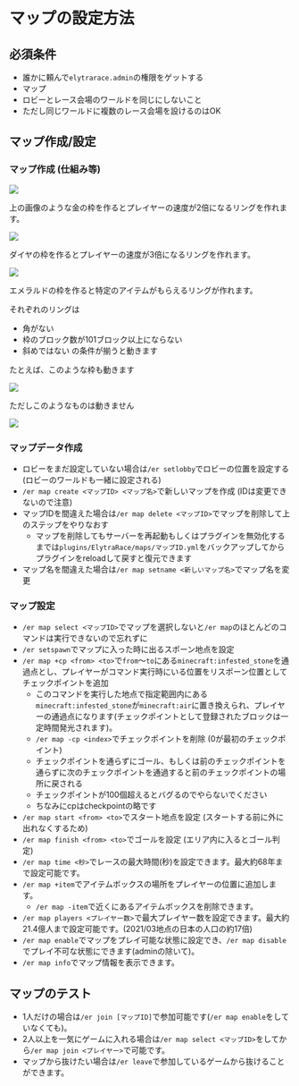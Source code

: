 # マップの設定方法

## 必須条件
- 誰かに頼んで`elytrarace.admin`の権限をゲットする
- マップ
- ロビーとレース会場のワールドを同じにしないこと
- ただし同じワールドに複数のレース会場を設けるのはOK

## マップ作成/設定

### マップ作成 (仕組み等)

![](https://user-images.githubusercontent.com/19150229/123234491-f23c4e00-d515-11eb-9351-d76725572278.png)

上の画像のような金の枠を作るとプレイヤーの速度が2倍になるリングを作れます。

![](https://user-images.githubusercontent.com/19150229/123234664-17c95780-d516-11eb-93d2-95c6e269fb19.png)

ダイヤの枠を作るとプレイヤーの速度が3倍になるリングを作れます。

![](https://user-images.githubusercontent.com/19150229/123234793-39c2da00-d516-11eb-9f4b-8f42f7373662.png)

エメラルドの枠を作ると特定のアイテムがもらえるリングが作れます。

それぞれのリングは
- 角がない
- 枠のブロック数が101ブロック以上にならない
- 斜めではない
の条件が揃うと動きます

たとえば、このような枠も動きます

![](https://user-images.githubusercontent.com/19150229/123235352-beadf380-d516-11eb-9392-d709e4027fbe.png)

ただしこのようなものは動きません

![](https://user-images.githubusercontent.com/19150229/123235591-fa48bd80-d516-11eb-9d2e-f4f331f55cbd.png)


### マップデータ作成
- ロビーをまだ設定していない場合は`/er setlobby`でロビーの位置を設定する(ロビーのワールドも一緒に設定される)
- `/er map create <マップID> <マップ名>`で新しいマップを作成 (IDは変更できないので注意)
- マップIDを間違えた場合は`/er map delete <マップID>`でマップを削除して上のステップをやりなおす
  - マップを削除してもサーバーを再起動もしくはプラグインを無効化するまでは`plugins/ElytraRace/maps/マップID.yml`をバックアップしてからプラグインをreloadして戻すと復元できます
- マップ名を間違えた場合は`/er map setname <新しいマップ名>`でマップ名を変更

### マップ設定
- `/er map select <マップID>`でマップを選択しないと`/er map`のほとんどのコマンドは実行できないので忘れずに
- `/er setspawn`でマップに入った時に出るスポーン地点を設定
- `/er map +cp <from> <to>`で`from`～`to`にある`minecraft:infested_stone`を通過点とし、プレイヤーがコマンド実行時にいる位置をリスポーン位置としてチェックポイントを追加
  - このコマンドを実行した地点で指定範囲内にある`minecraft:infested_stone`が`minecraft:air`に置き換えられ、プレイヤーの通過点になります(チェックポイントとして登録されたブロックは一定時間発光されます)。
  - `/er map -cp <index>`でチェックポイントを削除 (0が最初のチェックポイント)
  - チェックポイントを通らずにゴール、もしくは前のチェックポイントを通らずに次のチェックポイントを通過すると前のチェックポイントの場所に戻される
  - チェックポイントが100個超えるとバグるのでやらないでください
  - ちなみにcpはcheckpointの略です
- `/er map start <from> <to>`でスタート地点を設定 (スタートする前に外に出れなくするため)
- `/er map finish <from> <to>`でゴールを設定 (エリア内に入るとゴール判定)
- `/er map time <秒>`でレースの最大時間(秒)を設定できます。最大約68年まで設定可能です。
- `/er map +item`でアイテムボックスの場所をプレイヤーの位置に追加します。
  - `/er map -item`で近くにあるアイテムボックスを削除できます。
- `/er map players <プレイヤー数>`で最大プレイヤー数を設定できます。最大約21.4億人まで設定可能です。(2021/03地点の日本の人口の約17倍)
- `/er map enable`でマップをプレイ可能な状態に設定でき、`/er map disable`でプレイ不可な状態にできます(adminの除いて)。
- `/er map info`でマップ情報を表示できます。

## マップのテスト
- 1人だけの場合は`/er join [マップID]`で参加可能です(`/er map enable`をしていなくても)。
- 2人以上を一気にゲームに入れる場合は`/er map select <マップID>`をしてから`/er map join <プレイヤー>`で可能です。
- マップから抜けたい場合は`/er leave`で参加しているゲームから抜けることができます。
